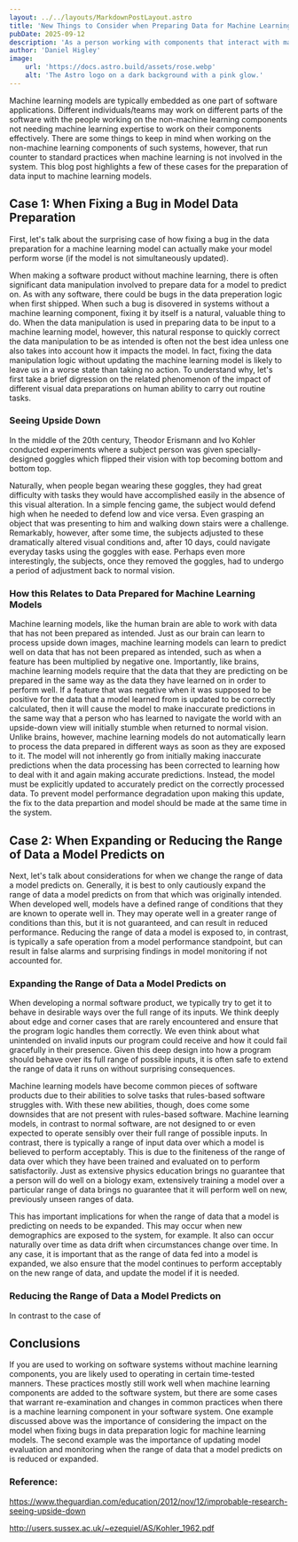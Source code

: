 ```yaml
---
layout: ../../layouts/MarkdownPostLayout.astro
title: 'New Things to Consider when Preparing Data for Machine Learning Models'
pubDate: 2025-09-12
description: 'As a person working with components that interact with machine learning systems or using their outputs, there are some important things to know in order to use them most effectively.'
author: 'Daniel Higley'
image:
    url: 'https://docs.astro.build/assets/rose.webp'
    alt: 'The Astro logo on a dark background with a pink glow.'
---
```


Machine learning models are typically embedded as one part of software applications. Different individuals/teams may work on different parts of the software with the people working on the non-machine learning components not needing machine learning expertise to work on their components effectively. There are some things to keep in mind when working on the non-machine learning components of such systems, however, that run counter to standard practices when machine learning is not involved in the system. This blog post highlights a few of these cases for the preparation of data input to machine learning models.

## Case 1: When Fixing a Bug in Model Data Preparation

First, let's talk about the surprising case of how fixing a bug in the data preparation for a machine learning model can actually make your model perform worse (if the model is not simultaneously updated).

When making a software product without machine learning, there is often significant data manipulation involved to prepare data for a model to predict on. As with any software, there could be bugs in the data preperation logic when first shipped. When such a bug is disovered in systems without a machine learning component, fixing it by itself is a natural, valuable thing to do. When the data manipulation is used in preparing data to be input to a machine learning model, however, this natural response to quickly correct the data manipulation to be as intended is often not the best idea unless one also takes into account how it impacts the model. In fact, fixing the data manipulation logic without updating the machine learning model is likely to leave us in a worse state than taking no action. To understand why, let's first take a brief digression on the related phenomenon of the impact of different visual data preparations on human ability to carry out routine tasks.

### Seeing Upside Down

In the middle of the 20th century, Theodor Erismann and Ivo Kohler conducted experiments where a subject person was given specially-designed goggles which flipped their vision with top becoming bottom and bottom top. 

Naturally, when people began wearing these goggles, they had great difficulty with tasks they would have accomplished easily in the absence of this visual alteration. In a simple fencing game, the subject would defend high when he needed to defend low and vice versa. Even grasping an object that was presenting to him and walking down stairs were a challenge. Remarkably, however, after some time, the subjects adjusted to these dramatically altered visual conditions and, after 10 days, could navigate everyday tasks using the goggles with ease. Perhaps even more interestingly, the subjects, once they removed the goggles, had to undergo a period of adjustment back to normal vision.

### How this Relates to Data Prepared for Machine Learning Models

Machine learning models, like the human brain are able to work with data that has not been prepared as intended. Just as our brain can learn to process upside down images, machine learning models can learn to predict well on data that has not been prepared as intended, such as when a feature has been multiplied by negative one. Importantly, like brains, machine learning models require that the data that they are predicting on be prepared in the same way as the data they have learned on in order to perform well. If a feature that was negative when it was supposed to be positive for the data that a model learned from is updated to be correctly calculated, then it will cause the model to make inaccurate predictions in the same way that a person who has learned to navigate the world with an upside-down view will initially stumble when returned to normal vision. Unlike brains, however, machine learning models do not automatically learn to process the data prepared in different ways as soon as they are exposed to it. The model will not inherently go from initially making inaccurate predictions when the data processing has been corrected to learning how to deal with it and again making accurate predictions. Instead, the model must be explicitly updated to accurately predict on the correctly processed data. To prevent model performance degradation upon making this update, the fix to the data prepartion and model should be made at the same time in the system.

## Case 2: When Expanding or Reducing the Range of Data a Model Predicts on

Next, let's talk about considerations for when we change the range of data a model predicts on. Generally, it is best to only cautiously expand the range of data a model predicts on from that which was originally intended. When developed well, models have a defined range of conditions that they are known to operate well in. They may operate well in a greater range of conditions than this, but it is not guaranteed, and can result in reduced performance. Reducing the range of data a model is exposed to, in contrast, is typically a safe operation from a model performance standpoint, but can result in false alarms and surprising findings in model monitoring if not accounted for.

### Expanding the Range of Data a Model Predicts on

When developing a normal software product, we typically try to get it to behave in desirable ways over the full range of its inputs. We think deeply about edge and corner cases that are rarely encountered and ensure that the program logic handles them correctly. We even think about what unintended on invalid inputs our program could receive and how it could fail gracefully in their presence. Given this deep design into how a program should behave over its full range of possible inputs, it is often safe to extend the range of data it runs on without surprising consequences.

Machine learning models have become common pieces of software products due to their abilities to solve tasks that rules-based software struggles with. With these new abilities, though, does come some downsides that are not present with rules-based software. Machine learning models, in contrast to normal software, are not designed to or even expected to operate sensibly over their full range of possible inputs. In contrast, there is typically a range of input data over which a model is believed to perform acceptably. This is due to the finiteness of the range of data over which they have been trained and evaluated on to perform satisfactorily. Just as extensive physics education brings no guarantee that a person will do well on a biology exam, extensively training a model over a particular range of data brings no guarantee that it will perform well on new, previously unseen ranges of data.

This has important implications for when the range of data that a model is predicting on needs to be expanded. This may occur when new demographics are exposed to the system, for example. It also can occur naturally over time as data drift when circumstances change over time. In any case, it is important that as the range of data fed into a model is expanded, we also ensure that the model continues to perform acceptably on the new range of data, and update the model if it is needed.

### Reducing the Range of Data a Model Predicts on

In contrast to the case of 

## Conclusions

If you are used to working on software systems without machine learning components, you are likely used to operating in certain time-tested manners. These practices mostly still work well when machine learning components are added to the software system, but there are some cases that warrant re-examination and changes in common practices when there is a machine learning component in your software system. One example discussed above was the importance of considering the impact on the model when fixing bugs in data preparation logic for machine learning models. The second example was the importance of updating model evaluation and monitoring when the range of data that a model predicts on is reduced or expanded.



### Reference:

https://www.theguardian.com/education/2012/nov/12/improbable-research-seeing-upside-down 

http://users.sussex.ac.uk/~ezequiel/AS/Kohler_1962.pdf

